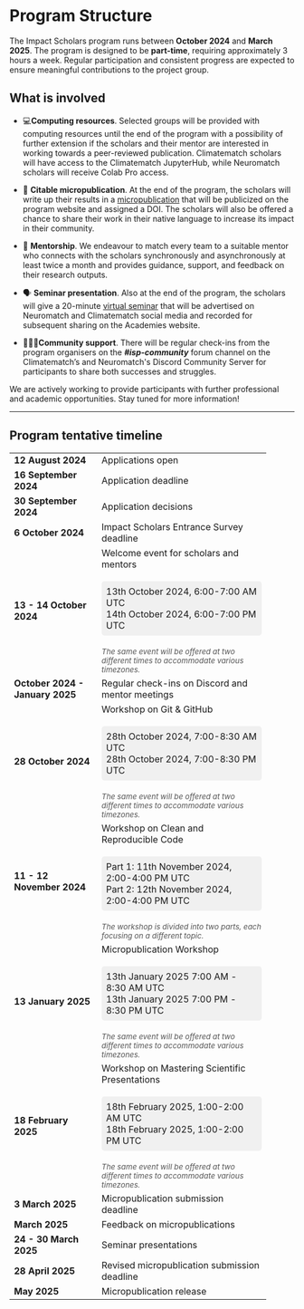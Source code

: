 # Program Structure

The Impact Scholars program runs between **October 2024** and **March 2025**. The program is designed to be **part-time**, requiring approximately 3 hours a week. Regular participation and consistent progress are expected to ensure meaningful contributions to the project group.

## **What is involved**

- 💻**Computing resources**. Selected groups will be provided with computing resources until the end of the program with a possibility of further extension if the scholars and their mentor are interested in working towards a peer-reviewed publication. Climatematch scholars will have access to the Climatematch JupyterHub, while Neuromatch scholars will receive Colab Pro access. 

- 📝 **Citable micropublication**. At the end of the program, the scholars will write up their results in a [micropublication](../output-guidelines/micropublications.md) that will be publicized on the program website and assigned a DOI. The scholars will also be offered a chance to share their work in their native language to increase its impact in their community.

- 🦉 **Mentorship**. We endeavour to match every team to a suitable mentor who connects with the scholars synchronously and asynchronously at least twice a month and provides guidance, support, and feedback on their research outputs. 

- 🗣️ **Seminar presentation**. Also at the end of the program, the scholars will give a 20-minute [virtual seminar](../output-guidelines/seminar_presentations.md) that will be advertised on Neuromatch and Climatematch social media and recorded for subsequent sharing on the Academies website.

- 🧑‍🤝‍🧑**Community support**. There will be regular check-ins from the program organisers on the ***#isp-community*** forum channel on the Climatematch’s and Neuromatch's Discord Community Server for participants to share both successes and struggles.

We are actively working to provide participants with further professional and academic opportunities. Stay tuned for more information! 

---
## **Program tentative timeline**
<table style="width:90%">
<tr>
    <td><b>12 August 2024</b></td>
    <td>Applications open</td>
</tr>
<tr>
    <td><b>16 September 2024</b></td>
    <td>Application deadline</td>
</tr>
<tr>
    <td><b>30 September 2024</b></td>
    <td>Application decisions</td>
</tr>
<tr>
    <td><b>6 October 2024</b></td>
    <td>Impact Scholars Entrance Survey deadline</td>
</tr>
<tr>
    <td><b>13 - 14 October 2024</b></td>
    <td>
        Welcome event for scholars and mentors<br><br>
        <div style="background-color: #f0f0f0; padding: 8px; border-radius: 5px;">
            13th October 2024, 6:00-7:00 AM UTC<br>
            14th October 2024, 6:00-7:00 PM UTC
        </div>
        <br>
        <i style="font-size: smaller; color: #555;">The same event will be offered at two different times to accommodate various timezones.</i>
    </td>
</tr>
<tr>
    <td><b>October 2024 - January 2025</b></td>
    <td>Regular check-ins on Discord and mentor meetings</td>
</tr>
<tr>
    <td><b>28 October 2024</b></td>
    <td>Workshop on Git & GitHub<br><br>
        <div style="background-color: #f0f0f0; padding: 8px; border-radius: 5px;">
            28th October 2024, 7:00-8:30 AM UTC<br>
            28th October 2024, 7:00-8:30 PM UTC
        </div> 
        <br>
        <i style="font-size: smaller; color: #555;">The same event will be offered at two different times to accommodate various timezones.</i>
    </td>
</tr>
<tr>
    <td><b>11 - 12 November 2024</b></td>
    <td>Workshop on Clean and Reproducible Code<br><br>
        <div style="background-color: #f0f0f0; padding: 8px; border-radius: 5px;">
            Part 1: 11th November 2024, 2:00-4:00 PM UTC<br>
            Part 2: 12th November 2024, 2:00-4:00 PM UTC
        </div> 
        <br>
        <i style="font-size: smaller; color: #555;">The workshop is divided into two parts, each focusing on a different topic.</i>
    </td>
</tr>
<tr>
    <td><b>13 January 2025</b></td>
    <td>Micropublication Workshop<br><br>
        <div style="background-color: #f0f0f0; padding: 8px; border-radius: 5px;">
            13th January 2025 7:00 AM - 8:30 AM UTC<br>
            13th January 2025 7:00 PM - 8:30 PM UTC
        </div> 
        <br>
        <i style="font-size: smaller; color: #555;">The same event will be offered at two different times to accommodate various timezones.</i>
    </td>
</tr>
<tr>
    <td><b>18 February 2025</b></td>
    <td>Workshop on Mastering Scientific Presentations<br><br>
        <div style="background-color: #f0f0f0; padding: 8px; border-radius: 5px;">
            18th February 2025, 1:00-2:00 AM UTC<br>
            18th February 2025, 1:00-2:00 PM UTC
        </div> 
        <br>
        <i style="font-size: smaller; color: #555;">The same event will be offered at two different times to accommodate various timezones.</i>
    </td>
</tr>
<tr>
    <td><b>3 March 2025</b></td>
    <td>Micropublication submission deadline</td>
</tr>
<tr>
    <td><b>March 2025</b></td>
    <td>Feedback on micropublications</td>
</tr>
<tr>
    <td><b>24 - 30 March 2025</b></td>
    <td>Seminar presentations</td>
</tr>
<tr>
    <td><b>28 April 2025</b></td>
    <td>Revised micropublication submission deadline</td>
</tr>    
<tr>
    <td><b>May 2025</b></td>
    <td>Micropublication release</td>
</tr>
</table>
